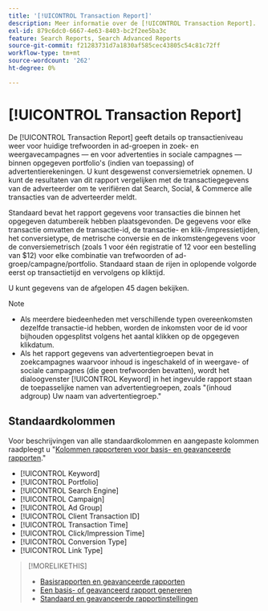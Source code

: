 ```yaml
---
title: '[!UICONTROL Transaction Report]'
description: Meer informatie over de [!UICONTROL Transaction Report].
exl-id: 879c6dc0-6667-4e63-8403-bc2f2ee5ba3c
feature: Search Reports, Search Advanced Reports
source-git-commit: f21283731d7a1830af585cec43805c54c81c72ff
workflow-type: tm+mt
source-wordcount: '262'
ht-degree: 0%

---
```


# [!UICONTROL Transaction Report]

De [!UICONTROL Transaction Report] geeft details op transactieniveau weer voor huidige trefwoorden in ad-groepen in zoek- en weergavecampagnes — en voor advertenties in sociale campagnes — binnen opgegeven portfolio&#39;s (indien van toepassing) of advertentierekeningen. U kunt desgewenst conversiemetriek opnemen. U kunt de resultaten van dit rapport vergelijken met de transactiegegevens van de adverteerder om te verifiëren dat Search, Social, &amp; Commerce alle transacties van de adverteerder meldt.

Standaard bevat het rapport gegevens voor transacties die binnen het opgegeven datumbereik hebben plaatsgevonden. De gegevens voor elke transactie omvatten de transactie-id, de transactie- en klik-/impressietijden, het conversietype, de metrische conversie en de inkomstengegevens voor de conversiemetrisch (zoals 1 voor één registratie of 12 voor een bestelling van $12) voor elke combinatie van trefwoorden of ad-groep/campagne/portfolio. Standaard staan de rijen in oplopende volgorde eerst op transactietijd en vervolgens op kliktijd.

U kunt gegevens van de afgelopen 45 dagen bekijken.

>[!NOTE]
>
>* Als meerdere biedeenheden met verschillende typen overeenkomsten dezelfde transactie-id hebben, worden de inkomsten voor de id voor bijhouden opgesplitst volgens het aantal klikken op de opgegeven klikdatum.
>* Als het rapport gegevens van advertentiegroepen bevat in zoekcampagnes waarvoor inhoud is ingeschakeld of in weergave- of sociale campagnes (die geen trefwoorden bevatten), wordt het dialoogvenster [!UICONTROL Keyword] in het ingevulde rapport staan de toepasselijke namen van advertentiegroepen, zoals &quot;(inhoud adgroup) Uw naam van advertentiegroep.&quot;

## Standaardkolommen

Voor beschrijvingen van alle standaardkolommen en aangepaste kolommen raadpleegt u &quot;[Kolommen rapporteren voor basis- en geavanceerde rapporten](basic-advanced-report-columns.md).&quot;

* [!UICONTROL Keyword]
* [!UICONTROL Portfolio]
* [!UICONTROL Search Engine]
* [!UICONTROL Campaign]
* [!UICONTROL Ad Group]
* [!UICONTROL Client Transaction ID]
* [!UICONTROL Transaction Time]
* [!UICONTROL Click/Impression Time]
* [!UICONTROL Conversion Type]
* [!UICONTROL Link Type]

>[!MORELIKETHIS]
>
>* [Basisrapporten en geavanceerde rapporten](basic-advanced-report-about.md)
>* [Een basis- of geavanceerd rapport genereren](basic-advanced-report-generate.md)
>* [Standaard en geavanceerde rapportinstellingen](basic-advanced-report-settings.md)

